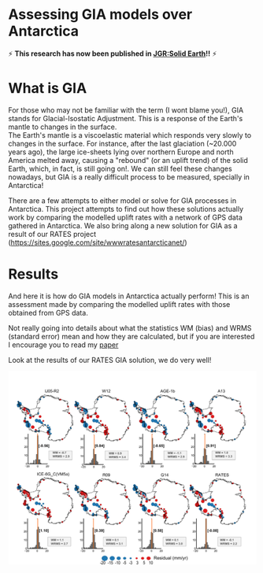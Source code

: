 # Assessing GIA models over Antarctica
:zap: **This research has now been published in [JGR:Solid Earth](http://onlinelibrary.wiley.com/doi/10.1002/2016JB013154/abstract)!!** :zap:

# What is GIA
For those who may not be familiar with the term (I wont blame you!), GIA stands for Glacial-Isostatic Adjustment. This is a response of the Earth's mantle to changes in the surface.  
The Earth's mantle is a viscoelastic material which responds very slowly to changes in the surface. For instance, after the last glaciation (~20.000 years ago), the large ice-sheets lying over northern Europe and north America melted away, causing a "rebound" (or an uplift trend) of the solid Earth, which, in fact, is still going on!.
We can still feel these changes nowadays, but GIA is a really difficult process to be measured, specially in Antarctica! 

There are a few attempts to either model or solve for GIA processes in Antarctica. This project attempts to find out how these solutions actually work by comparing the modelled uplift rates with a network of GPS data gathered in Antarctica. 
We also bring along a new solution for GIA as a result of our RATES project (https://sites.google.com/site/wwwratesantarcticanet/)

# Results
And here it is how do GIA models in Antarctica actually perform! This is an assessment made by comparing the modelled uplift rates with those obtained from GPS data. 

Not really going into details about what the statistics WM (bias) and WRMS (standard error) mean and how they are calculated, but if you are interested I encourage you to read my [paper](http://onlinelibrary.wiley.com/doi/10.1002/2016JB013154/abstract)

Look at the results of our RATES GIA solution, we do very well! 

![How do GIA models in Antarctica actually perform - An assessment using GPS data](Fig5.jpg?raw=true "How do GIA models in Antarctica actually perform - An assessment using GPS data")
